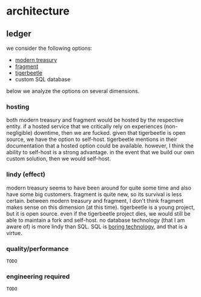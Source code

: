 # architecture

## ledger

we consider the following options:

* [modern treasury](https://www.moderntreasury.com)
* [fragment](https://fragment.dev)
* [tigerbeetle](https://tigerbeetle.com)
* custom SQL database

below we analyze the options on several dimensions.

### hosting

both modern treasury and fragment would be hosted by the respective entity.
if a hosted service that we critically rely on experiences (non-negligible) downtime, then we are fucked.
given that tigerbeetle is open source, we have the option to self-host.
tigerbeetle mentions in their documentation that a hosted option could be available.
however, I think the ability to self-host is a strong advantage.
in the event that we build our own custom solution, then we would self-host.

### lindy (effect)

modern treasury seems to have been around for quite some time and also have some big customers.
fragment is quite new, so its survival is less certain.
between modern treasury and fragment, I don't think fragment makes sense on this dimension (at this time).
tigerbeetle is a young project, but it is open source.
even if the tigerbeetle project dies, we would still be able to maintain a fork and self-host.
no database technology (that I am aware of) is more lindy than SQL.
SQL is [boring technology](https://mcfunley.com/choose-boring-technology), and that is a virtue.

### quality/performance

`TODO`

### engineering required

`TODO`
